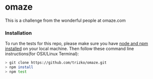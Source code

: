 # omaze

This is a challenge from the wonderful people at omaze.com

### Installation

To run the tests for this repo, please make sure you have [node and npm installed](http://blog.nodeknockout.com/post/65463770933/how-to-install-node-js-and-npm) on your local machine. Then follow these command line instructions(for OSX/Linux Terminal):

``` bash
> git clone https://github.com/trizko/omaze.git
> npm install
> npm test
```
